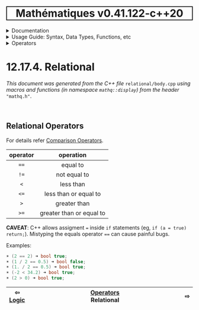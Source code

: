 <h1 style='border: 2px solid; text-align: center'>Mathématiques v0.41.122-c++20</h1>

<details>

<summary>Documentation</summary>

# [Documentation](../../../README.md)<br>
1. [License](../../../license/README.md)<br>
2. [About](../../../about/README.md)<br>
3. [Status, Planned Work & Release Notes](../../../status-release/README.md)<br>
11. [Introduction with Examples](../../../intro/README.md)<br>
5. [Installation](../../../installation/README.md)<br>
6. [Your First Mathématiques Project](../../../first-project/README.md)<br>
12. _Usage Guide: Syntax, Data Types, Functions, etc_ <br>
8. [Benchmarks](../../../benchmarks/README.md)<br>
9. [Tests](../../../test/README.md)<br>
10. [Developer Guide: Modifying and Extending Mathématiques](../../../developer-guide/README.md)<br>
11. [Introduction with Examples](../../../intro/README.md)<br>
12. _Usage Guide: Syntax, Data Types, Functions, etc_ <br>


</details>



<details>

<summary>Usage Guide: Syntax, Data Types, Functions, etc</summary>

# [12. Usage Guide: Syntax, Data Types, Functions, etc](../../README.md)<br>
12.1. [Usage Guide Notation](../../notation/README.md)<br>
12.16. [Scalar Types (Real, Imaginary, Complex & Quaternion)](../../numbers/README.md)<br>
12.15. [Container Types (Vector, Matrix & MultiArray)](../../multiarrays/README.md)<br>
12.17. _Operators_ <br>
12.5. [Functions](../../functions/README.md)<br>
12.6. [Linear Algebra](../../linear-algebra/README.md)<br>
12.7. [Indexing, Masks, and Sorting](../../indexing-sorting/README.md)<br>
12.8. [Ranges and Grids](../../ranges-grids/README.md)<br>
12.9. [Calculus](../../calculus/README.md)<br>
12.10. [Vector Calculus](../../vector-calculus/README.md)<br>
12.11. [MultiArray Calculus](../../tensor-calculus/README.md)<br>
12.12. [Display of Results](../../display/README.md)<br>
12.13. [FILE I/O](../../file-io/README.md)<br>
12.14. [Debug Modes](../../debug/README.md)<br>
12.15. [Container Types (Vector, Matrix & MultiArray)](../../multiarrays/README.md)<br>
12.16. [Scalar Types (Real, Imaginary, Complex & Quaternion)](../../numbers/README.md)<br>
12.17. _Operators_ <br>


</details>



<details>

<summary>Operators</summary>

# [12.17. Operators](../README.md)<br>
12.17.1. [Arithmetic](../arithmetic/README.md)<br>
12.17.2. [Integer Division](../integer-division/README.md)<br>
12.17.3. [Logic](../logic/README.md)<br>
12.17.4. _Relational_ <br>


</details>



# 12.17.4. Relational

_This document was generated from the C++ file_ `relational/body.cpp` _using macros and functions (in namespace `mathq::display`) from the header_ `"mathq.h"`. 


<br>

## Relational Operators
For details refer [Comparison Operators](https://en.cppreference.com/w/c/language/operator_comparison).


| operator | operation | 
| :---: | :---: | 
| `==` | equal to | 
| `!=` | not equal to | 
| `<` | less than | 
| `<=` | less than or equal to | 
| `>` | greater than | 
| `>=` | greater than or equal to | 

**CAVEAT**: C++ allows assigment `=` inside `if` statements (eg, `if (a = true) return;`).  Mistyping the equals operator `==` can cause painful bugs. 


Examples:

```C++
☀ (2 == 2) ➜ bool true;
☀ (1 / 2 == 0.5) ➜ bool false;
☀ (1. / 2 == 0.5) ➜ bool true;
☀ (-2 < 34.2) ➜ bool true;
☀ (2 > 0) ➜ bool true;
```


| ⇦ <br />[Logic](../logic/README.md)  | [Operators](../README.md)<br />Relational<br /><img width=1000/> | ⇨ <br />   |
| ------------ | :-------------------------------: | ------------ |

